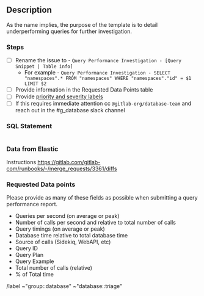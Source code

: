 ## Description

As the name implies, the purpose of the template is to detail underperforming queries for further investigation.

### Steps

- [ ] Rename the issue to - `Query Performance Investigation - [Query Snippet | Table info]`
  - For example - `Query Performance Investigation - SELECT "namespaces".* FROM "namespaces" WHERE "namespaces"."id" = $1 LIMIT $2`
- [ ] Provide information in the Requested Data Points table
- [ ] Provide [priority and severity labels](https://about.gitlab.com/handbook/engineering/quality/issue-triage/#availability)
- [ ] If this requires immediate attention cc `@gitlab-org/database-team` and reach out in the #g_database slack channel

### SQL Statement

```sql

```

### Data from Elastic
Instructions https://gitlab.com/gitlab-com/runbooks/-/merge_requests/3361/diffs

### Requested Data points

Please provide as many of these fields as possible when submitting a query performance report.

- Queries per second (on average or peak)
- Number of calls per second and relative to total number of calls
- Query timings (on average or peak)
- Database time relative to total database time
- Source of calls (Sidekiq, WebAPI, etc)
- Query ID
- Query Plan
- Query Example
- Total number of calls (relative)
- % of Total time

<!--

- Example of a postgres checkup report - https://gitlab.com/gitlab-com/gl-infra/infrastructure/-/snippets/2056787
- Epic - Improving the Database resource usage (&365) - https://gitlab.com/groups/gitlab-com/gl-infra/-/epics/365#short-term-query-improvements
- Past examples of query performance investigations that have led to this template creation. 
 - Possible Index suggestion or query rewriting (#292454) - https://gitlab.com/gitlab-org/gitlab/-/issues/292454)
 - High number of Sessions to the database with the value SET parameter (#292022) - https://gitlab.com/gitlab-org/gitlab/-/issues/292022)
 - Query performance "Select 1" (#220055) - https://gitlab.com/gitlab-org/gitlab/-/issues/220055
 - Select statements that are in execution during database CPU utilization peak times - licenses table (#292900)  - https://gitlab.com/gitlab-org/gitlab/-/issues/292900

-->

/label ~"group::database" ~"database::triage"
